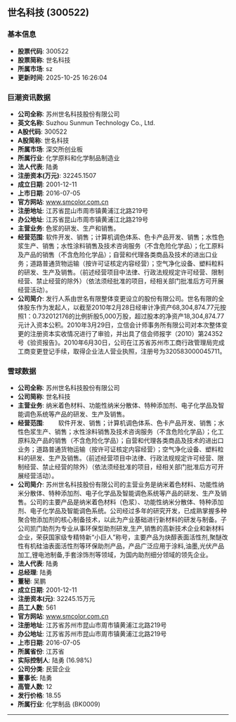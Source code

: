 ## 世名科技 (300522)

### 基本信息

- **股票代码**: 300522
- **股票简称**: 世名科技
- **所属市场**: sz
- **更新时间**: 2025-10-25 16:26:04

### 巨潮资讯数据

- **公司全称**: 苏州世名科技股份有限公司
- **英文名称**: Suzhou Sunmun Technology Co., Ltd.
- **A股代码**: 300522
- **A股简称**: 世名科技
- **所属市场**: 深交所创业板
- **所属行业**: 化学原料和化学制品制造业
- **法人代表**: 陆勇
- **注册资本(万元)**: 32245.1507
- **成立日期**: 2001-12-11
- **上市日期**: 2016-07-05
- **官方网站**: www.smcolor.com.cn
- **注册地址**: 江苏省昆山市周市镇黄浦江北路219号
- **办公地址**: 江苏省昆山市周市镇黄浦江北路219号
- **主营业务**: 色浆的研发、生产和销售。
- **经营范围**: 软件开发、销售；计算机调色体系、色卡产品开发、销售；水性色浆生产、销售；水性涂料销售及技术咨询服务（不含危险化学品）；化工原料及产品的销售（不含危险化学品）；自营和代理各类商品及技术的进出口业务；道路普通货物运输（按许可证核定内容经营）；空气净化设备、塑料粒料的研发、生产及销售。（前述经营项目中法律、行政法规规定许可经营、限制经营、禁止经营的除外）（依法须经批准的项目，经相关部门批准后方可开展经营活动）。
- **公司简介**: 发行人系由世名有限整体变更设立的股份有限公司。世名有限的全体股东作为发起人，以截至2010年2月28日经审计净资产68,304,874.77元按照1：0.732012176的比例折股5,000万股，超过股本的净资产18,304,874.77元计入资本公积。2010年3月29日，立信会计师事务所有限公司对本次整体变更的注册资本实收情况进行了审验，并出具了信会师报字（2010）第24352号《验资报告》。2010年6月30日，公司在江苏省苏州市工商行政管理局完成工商变更登记手续，取得企业法人营业执照，注册号为320583000045711。

### 雪球数据

- **公司全称**: 苏州世名科技股份有限公司
- **公司简称**: 世名科技
- **主营业务**: 纳米着色材料、功能性纳米分散体、特种添加剂、电子化学品及智能调色系统等产品的研发、生产及销售。
- **经营范围**: 　　软件开发、销售；计算机调色体系、色卡产品开发、销售；水性色浆生产、销售；水性涂料销售及技术咨询服务（不含危险化学品）；化工原料及产品的销售（不含危险化学品）；自营和代理各类商品及技术的进出口业务；道路普通货物运输（按许可证核定内容经营）；空气净化设备、塑料粒料的研发、生产及销售。（前述经营项目中法律、行政法规规定许可经营、限制经营、禁止经营的除外）（依法须经批准的项目，经相关部门批准后方可开展经营活动）。
- **公司简介**: 苏州世名科技股份有限公司的主营业务是纳米着色材料、功能性纳米分散体、特种添加剂、电子化学品及智能调色系统等产品的研发、生产及销售。公司的主要产品是纳米着色材料（色浆）、功能性纳米分散体、特种添加剂、电子化学品及智能调色系统。公司经过多年的研究开发，已成熟掌握多种聚合物添加剂的核心制备技术，以此为产业基础进行新材料的研发与制备。子公司凯门助剂为专业从事环保型助剂研发,生产,销售的高新技术企业和新材料企业，荣获国家级专精特新“小巨人”称号，主要产品为炔醇表面活性剂,聚醚改性有机硅油表面活性剂等环保助剂产品，产品广泛应用于涂料,油墨,光伏产品加工,锂电池制备,手套涂饰剂等领域，为国内助剂细分领域的领先企业。
- **法人代表**: 陆勇
- **总经理**: 陆勇
- **董秘**: 吴鹏
- **成立日期**: 2001-12-11
- **注册资本(元)**: 32245.15万元
- **员工人数**: 561
- **官方网站**: www.smcolor.com.cn
- **注册地址**: 江苏省苏州市昆山市周市镇黄浦江北路219号
- **办公地址**: 江苏省苏州市昆山市周市镇黄浦江北路219号
- **上市日期**: 2016-07-05
- **所属省份**: 江苏省
- **实际控制人**: 陆勇 (16.98%)
- **公司分类**: 民营企业
- **董事长**: 陆勇
- **高管人数**: 12
- **发行价格**: 18.55
- **所属行业**: 化学制品 (BK0009)

---